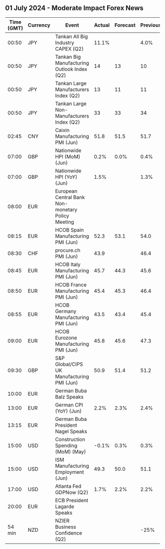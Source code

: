 ## 01 July 2024 - Moderate Impact Forex News

| Time (GMT) | Currency | Event | Actual | Forecast | Previous |
|------|----------|-------|--------|----------|----------|
| 00:50 | JPY | Tankan All Big Industry CAPEX (Q2) | 11.1% |  | 4.0% |
| 00:50 | JPY | Tankan Big Manufacturing Outlook Index (Q2) | 14 | 13 | 10 |
| 00:50 | JPY | Tankan Large Manufacturers Index (Q2) | 13 | 11 | 11 |
| 00:50 | JPY | Tankan Large Non-Manufacturers Index (Q2) | 33 | 33 | 34 |
| 02:45 | CNY | Caixin Manufacturing PMI (Jun) | 51.8 | 51.5 | 51.7 |
| 07:00 | GBP | Nationwide HPI (MoM) (Jun) | 0.2% | 0.0% | 0.4% |
| 07:00 | GBP | Nationwide HPI (YoY) (Jun) | 1.5% |  | 1.3% |
| 08:00 | EUR | European Central Bank Non-monetary Policy Meeting |  |  |  |
| 08:15 | EUR | HCOB Spain Manufacturing PMI (Jun) | 52.3 | 53.1 | 54.0 |
| 08:30 | CHF | procure.ch PMI (Jun) | 43.9 |  | 46.4 |
| 08:45 | EUR | HCOB Italy Manufacturing PMI (Jun) | 45.7 | 44.3 | 45.6 |
| 08:50 | EUR | HCOB France Manufacturing PMI (Jun) | 45.4 | 45.3 | 46.4 |
| 08:55 | EUR | HCOB Germany Manufacturing PMI (Jun) | 43.5 | 43.4 | 45.4 |
| 09:00 | EUR | HCOB Eurozone Manufacturing PMI (Jun) | 45.8 | 45.6 | 47.3 |
| 09:30 | GBP | S&P Global/CIPS UK Manufacturing PMI (Jun) | 50.9 | 51.4 | 51.2 |
| 10:00 | EUR | German Buba Balz Speaks |  |  |  |
| 13:00 | EUR | German CPI (YoY) (Jun) | 2.2% | 2.3% | 2.4% |
| 13:15 | EUR | German Buba President Nagel Speaks |  |  |  |
| 15:00 | USD | Construction Spending (MoM) (May) | -0.1% | 0.3% | 0.3% |
| 15:00 | USD | ISM Manufacturing Employment (Jun) | 49.3 | 50.0 | 51.1 |
| 17:00 | USD | Atlanta Fed GDPNow (Q2) | 1.7% | 2.2% | 2.2% |
| 20:00 | EUR | ECB President Lagarde Speaks |  |  |  |
| 54 min | NZD | NZIER Business Confidence (Q2) |  |  | -25% |
